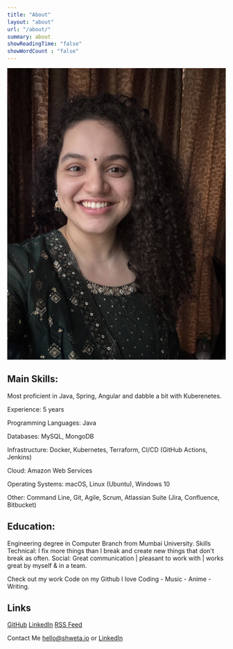 ```yaml
---
title: "About"
layout: "about"
url: "/about/"
summary: about
showReadingTime: "false"
showWordCount : "false"
---
```

![About Me](../img/IMG_0472.jpeg)

## Main Skills:

Most proficient in Java, Spring, Angular and dabble a bit with Kuberenetes.

Experience: 5 years

Programming Languages: Java

Databases: MySQL, MongoDB

Infrastructure: Docker, Kubernetes, Terraform, CI/CD (GitHub Actions, Jenkins)

Cloud: Amazon Web Services

Operating Systems: macOS, Linux (Ubuntu), Windows 10

Other: Command Line, Git, Agile, Scrum, Atlassian Suite (Jira, Confluence, Bitbucket)

## Education:
Engineering degree in Computer Branch from Mumbai University.
Skills
Technical: I fix more things than I break and create new things that don't break as often. 
Social: Great communication | pleasant to work with | works great by myself & in a team.

Check out my work
Code on my Github
I love
Coding - Music - Anime - Writing.

## Links
[GitHub](https://github.com/shwetarkadam)
[LinkedIn](https://www.linkedin.com/shwetarkadam)
[RSS Feed](https://codeklutz.com/index.xml)

Contact Me
hello@shweta.io  or [LinkedIn](https://www.linkedin.com/shwetarkadam)
